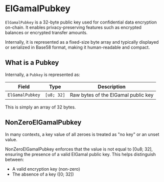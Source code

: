 # ElGamalPubkey

`ElGamalPubkey` is a 32-byte public key used for confidential data encryption on-chain. It enables privacy-preserving features such as encrypted balances or encrypted transfer amounts.

Internally, it is represented as a fixed-size byte array and typically displayed or serialized in Base58 format, making it human-readable and compact.

## What is a Pubkey

Internally, a `Pubkey` is represented as:

| Field | Type | Description |
|-------|------|-------------|
| `ElGamalPubkey` | `[u8; 32]` | Raw bytes of the ElGamal public key |

This is simply an array of 32 bytes.

## NonZeroElGamalPubkey

In many contexts, a key value of all zeroes is treated as "no key" or an unset value.

NonZeroElGamalPubkey enforces that the value is not equal to [0u8; 32], ensuring the presence of a valid ElGamal public key. This helps distinguish between:

- A valid encryption key (non-zero)
- The absence of a key ([0; 32])
